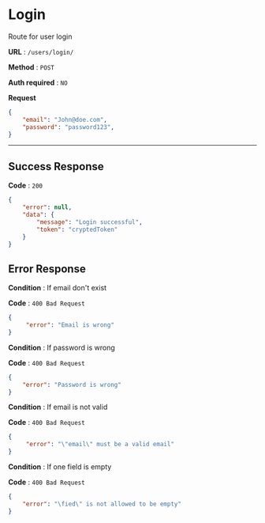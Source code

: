 # Login

Route for user login

**URL** : `/users/login/`

**Method** : `POST`

**Auth required** : `NO`

**Request**

```json
{
    "email": "John@doe.com",
    "password": "password123",
}
```
---

## Success Response

**Code** : `200`

```json
{
    "error": null,
    "data": {
        "message": "Login successful",
        "token": "cryptedToken"
    }
}
```

## Error Response

**Condition** : If email don't exist

**Code** : `400 Bad Request`

```json
{
     "error": "Email is wrong"
}
```

**Condition** : If password is wrong

**Code** : `400 Bad Request`

```json
{
    "error": "Password is wrong"
}
```

**Condition** : If email is not valid

**Code** : `400 Bad Request`

```json
{
     "error": "\"email\" must be a valid email"
}
```

**Condition** : If one field is empty

**Code** : `400 Bad Request`

```json
{
    "error": "\fied\" is not allowed to be empty"
}
```
